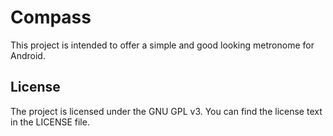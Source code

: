 # Compass

This project is intended to offer a simple and good looking metronome for Android.

## License

The project is licensed under the GNU GPL v3. You can find the license text in the LICENSE file.
